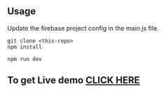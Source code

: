 


## Usage

Update the firebase project config in the main.js file. 

```
git clone <this-repo>
npm install

npm run dev
```

## To get Live demo [CLICK HERE](https://video-call-eight.vercel.app/)
